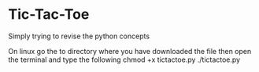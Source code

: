 # Tic-Tac-Toe
Simply trying to revise the python concepts

On linux 
go the to directory where you have downloaded the file then
open the terminal and type the following
chmod +x tictactoe.py
./tictactoe.py

